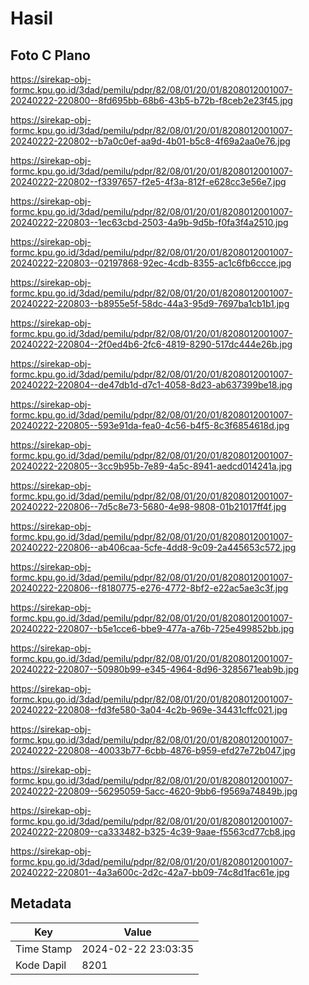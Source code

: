 # Hasil

## Foto C Plano

https://sirekap-obj-formc.kpu.go.id/3dad/pemilu/pdpr/82/08/01/20/01/8208012001007-20240222-220800--8fd695bb-68b6-43b5-b72b-f8ceb2e23f45.jpg

https://sirekap-obj-formc.kpu.go.id/3dad/pemilu/pdpr/82/08/01/20/01/8208012001007-20240222-220802--b7a0c0ef-aa9d-4b01-b5c8-4f69a2aa0e76.jpg

https://sirekap-obj-formc.kpu.go.id/3dad/pemilu/pdpr/82/08/01/20/01/8208012001007-20240222-220802--f3397657-f2e5-4f3a-812f-e628cc3e56e7.jpg

https://sirekap-obj-formc.kpu.go.id/3dad/pemilu/pdpr/82/08/01/20/01/8208012001007-20240222-220803--1ec63cbd-2503-4a9b-9d5b-f0fa3f4a2510.jpg

https://sirekap-obj-formc.kpu.go.id/3dad/pemilu/pdpr/82/08/01/20/01/8208012001007-20240222-220803--02197868-92ec-4cdb-8355-ac1c6fb6ccce.jpg

https://sirekap-obj-formc.kpu.go.id/3dad/pemilu/pdpr/82/08/01/20/01/8208012001007-20240222-220803--b8955e5f-58dc-44a3-95d9-7697ba1cb1b1.jpg

https://sirekap-obj-formc.kpu.go.id/3dad/pemilu/pdpr/82/08/01/20/01/8208012001007-20240222-220804--2f0ed4b6-2fc6-4819-8290-517dc444e26b.jpg

https://sirekap-obj-formc.kpu.go.id/3dad/pemilu/pdpr/82/08/01/20/01/8208012001007-20240222-220804--de47db1d-d7c1-4058-8d23-ab637399be18.jpg

https://sirekap-obj-formc.kpu.go.id/3dad/pemilu/pdpr/82/08/01/20/01/8208012001007-20240222-220805--593e91da-fea0-4c56-b4f5-8c3f6854618d.jpg

https://sirekap-obj-formc.kpu.go.id/3dad/pemilu/pdpr/82/08/01/20/01/8208012001007-20240222-220805--3cc9b95b-7e89-4a5c-8941-aedcd014241a.jpg

https://sirekap-obj-formc.kpu.go.id/3dad/pemilu/pdpr/82/08/01/20/01/8208012001007-20240222-220806--7d5c8e73-5680-4e98-9808-01b21017ff4f.jpg

https://sirekap-obj-formc.kpu.go.id/3dad/pemilu/pdpr/82/08/01/20/01/8208012001007-20240222-220806--ab406caa-5cfe-4dd8-9c09-2a445653c572.jpg

https://sirekap-obj-formc.kpu.go.id/3dad/pemilu/pdpr/82/08/01/20/01/8208012001007-20240222-220806--f8180775-e276-4772-8bf2-e22ac5ae3c3f.jpg

https://sirekap-obj-formc.kpu.go.id/3dad/pemilu/pdpr/82/08/01/20/01/8208012001007-20240222-220807--b5e1cce6-bbe9-477a-a76b-725e499852bb.jpg

https://sirekap-obj-formc.kpu.go.id/3dad/pemilu/pdpr/82/08/01/20/01/8208012001007-20240222-220807--50980b99-e345-4964-8d96-3285671eab9b.jpg

https://sirekap-obj-formc.kpu.go.id/3dad/pemilu/pdpr/82/08/01/20/01/8208012001007-20240222-220808--fd3fe580-3a04-4c2b-969e-34431cffc021.jpg

https://sirekap-obj-formc.kpu.go.id/3dad/pemilu/pdpr/82/08/01/20/01/8208012001007-20240222-220808--40033b77-6cbb-4876-b959-efd27e72b047.jpg

https://sirekap-obj-formc.kpu.go.id/3dad/pemilu/pdpr/82/08/01/20/01/8208012001007-20240222-220809--56295059-5acc-4620-9bb6-f9569a74849b.jpg

https://sirekap-obj-formc.kpu.go.id/3dad/pemilu/pdpr/82/08/01/20/01/8208012001007-20240222-220809--ca333482-b325-4c39-9aae-f5563cd77cb8.jpg

https://sirekap-obj-formc.kpu.go.id/3dad/pemilu/pdpr/82/08/01/20/01/8208012001007-20240222-220801--4a3a600c-2d2c-42a7-bb09-74c8d1fac61e.jpg


## Metadata

| Key        | Value               |
| ---------- | ------------------- |
| Time Stamp | 2024-02-22 23:03:35 |
| Kode Dapil | 8201                |



